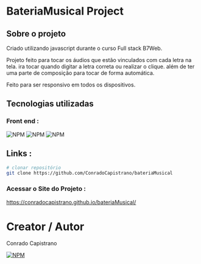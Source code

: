 # BateriaMusical Project

## Sobre o projeto

Criado utilizando javascript durante o curso Full stack B7Web.

Projeto feito para tocar os áudios que estão vinculados com cada letra na tela.
ira tocar quando digitar a letra correta ou realizar o clique. além de ter uma parte de composição para tocar de forma automática.

Feito para ser responsivo em todos os dispositivos. 

## Tecnologias utilizadas

### Front end : 
![NPM](https://img.shields.io/badge/HTML5-E34F26?style=for-the-badge&logo=html5&logoColor=white)
![NPM](https://img.shields.io/badge/CSS3-1572B6?style=for-the-badge&logo=css3&logoColor=white)
![NPM](https://img.shields.io/badge/JavaScript-323330?style=for-the-badge&logo=javascript&logoColor=F7DF1E)

## Links :

```bash
# clonar repositório
git clone https://github.com/ConradoCapistrano/bateriaMusical
```

### Acessar o Site do Projeto :
https://conradocapistrano.github.io/bateriaMusical/

# Creator / Autor

Conrado Capistrano

[![NPM](https://img.shields.io/badge/LinkedIn-0077B5?style=for-the-badge&logo=linkedin&logoColor=white)](https://www.linkedin.com/in/conrado-capistrano88)
